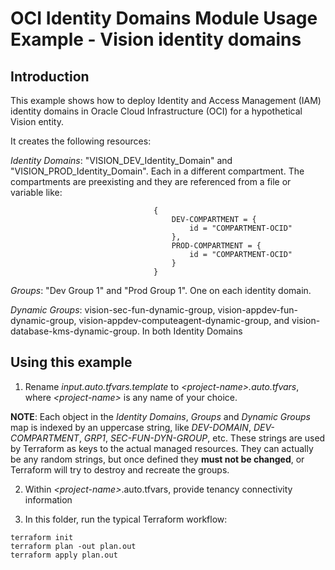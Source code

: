 # OCI Identity Domains Module Usage Example - Vision identity domains
## Introduction

This example shows how to deploy Identity and Access Management (IAM) identity domains in Oracle Cloud Infrastructure (OCI) for a hypothetical Vision entity.

It creates the following resources:

*Identity Domains*: "VISION_DEV_Identity_Domain" and "VISION_PROD_Identity_Domain".  Each in a different compartment.  The compartments are preexisting and they are referenced from a file or variable like:

                                    {
                                        DEV-COMPARTMENT = {
                                            id = "COMPARTMENT-OCID"
                                        },
                                        PROD-COMPARTMENT = {
                                            id = "COMPARTMENT-OCID"
                                        }
                                    }

*Groups*:  "Dev Group 1" and "Prod Group 1".  One on each identity domain.

*Dynamic Groups*: vision-sec-fun-dynamic-group, vision-appdev-fun-dynamic-group, vision-appdev-computeagent-dynamic-group, and vision-database-kms-dynamic-group.  In both Identity Domains


## Using this example
1. Rename *input.auto.tfvars.template* to *\<project-name\>.auto.tfvars*, where *\<project-name\>* is any name of your choice.

**NOTE**: Each object in the *Identity Domains*, *Groups* and *Dynamic Groups* map is indexed by an uppercase string, like *DEV-DOMAIN*, *DEV-COMPARTMENT*, *GRP1*, *SEC-FUN-DYN-GROUP*, etc. These strings are used by Terraform as keys to the actual managed resources. They can actually be any random strings, but once defined they **must not be changed**, or Terraform will try to destroy and recreate the groups.

2. Within *\<project-name\>*.auto.tfvars, provide tenancy connectivity information

3. In this folder, run the typical Terraform workflow:
```
terraform init
terraform plan -out plan.out
terraform apply plan.out
```
